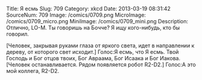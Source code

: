 Title: Я есмь 
Slug: 709 
Category: xkcd 
Date: 2013-03-19 08:31:42 
SourceNum: 709 
Image: /comics/0709.png 
MicroImage: /comics/0709_micro.png 
MiniImage: /comics/0709_mini.png 
Description: Отлично, LO-M. Ты говоришь на Бочче? Я ищу кого-нибудь, кто бы говорил. 

[Человек, закрывая руками глаза от яркого света, идет в направлении к дереву, от которого свет исходит.]
Голос:Я есмь, что Я есмь. Твой Господь и Бог отцов твоих, Бог Авраама, Бог Исаака и Бог Иакова.
[Человек останавливается. Рядом появляется робот R2-D2.]
Голос:А это мой коллега, R2-D2.
